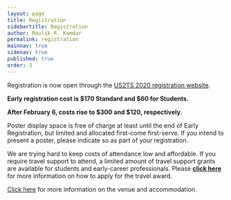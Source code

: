 ```yaml
---
layout: page
title: Registration
sidebartitle: Registration
author: Maulik R. Kamdar
permalink: registration
mainnav: true
sidenav: true
published: true
order: 3
---
```


Registration is now open through the [US2TS 2020 registration website](https://cvent.me/lVEY02).

**Early registration cost is $170 Standard and $60 for Students.** 

**After February 6, costs rise to $300 and $120, respectively.**

Poster display space is free of charge at least until the end of Early Registration, but limited and allocated first-come first-serve. If you intend to present a poster, please indicate so as part of your registration.

We are trying hard to keep costs of attendance low and affordable. If you require travel support to attend, a limited amount of travel support grants are available for students and early-career professionals. Please [**click here**](https://us2ts.org/travel-awards) for more information on how to apply for the travel award.

[Click here](https://us2ts.org/venue) for more information on the venue and accommodation.
